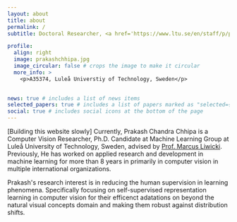 ```yaml
---
layout: about
title: about
permalink: /
subtitle: Doctoral Researcher, <a href='https://www.ltu.se/en/staff/p/prakash-chandra-chhipa'>Luleå Universtiy of Technology, Sweden</a>

profile:
  align: right
  image: prakashchhipa.jpg
  image_circular: false # crops the image to make it circular
  more_info: >
    <p>A35374, Luleå Universtiy of Technology, Sweden</p>
  

news: true # includes a list of news items
selected_papers: true # includes a list of papers marked as "selected={true}"
social: true # includes social icons at the bottom of the page
---
```

[Building this website slowly]
Currently, Prakash Chandra Chhipa is a Computer Vision Researcher, Ph.D. Candidate at Machine Learning Group at Luleå University of Technology, Sweden, advised by [Prof. Marcus Liwicki]([http://reddit.com](https://www.ltu.se/en/staff/m/marcus-liwicki)). Previously, He has worked on applied research and development in machine learning for more than 8 years in primarily in computer vision in multiple international organizations.

Prakash's research interest is in reducing the human supervision in learning phenomena. Specifically focusing on self-supervised representation learning in computer vision for their efficenct adatations on  beyond the natural visual concepts domain and making them robust against distribution shifts.
